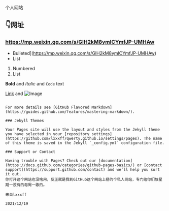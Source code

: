 个人网站

## 👇网址
### https://mp.weixin.qq.com/s/GlH2kM8ymlCYmfJP-UMHAw

- Bulleted](https://mp.weixin.qq.com/s/GlH2kM8ymlCYmfJP-UMHAw)
- List

1. Numbered
2. List

**Bold** and _Italic_ and `Code` text

[Link](url) and ![Image](src)
```

For more details see [GitHub Flavored Markdown](https://guides.github.com/features/mastering-markdown/).

### Jekyll Themes

Your Pages site will use the layout and styles from the Jekyll theme you have selected in your [repository settings](https://github.com/lxxxff/qwerty.github.io/settings/pages). The name of this theme is saved in the Jekyll `_config.yml` configuration file.

### Support or Contact

Having trouble with Pages? Check out our [documentation](https://docs.github.com/categories/github-pages-basics/) or [contact support](https://support.github.com/contact) and we’ll help you sort it out.
你打开这个网站也没啥用，反正就是我到GitHub这个网站上搭的个私人网站，专门给你们放星期一没有的每周一歌的。
                                                                                         来自lxxxff
                                                                                         2021/12/19
